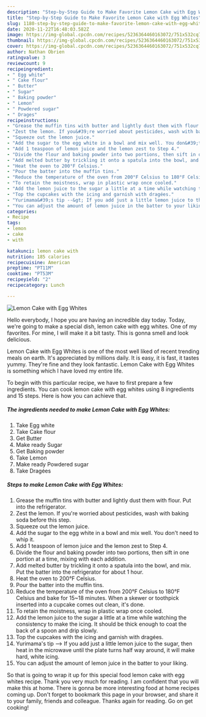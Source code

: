 ```yaml
---
description: "Step-by-Step Guide to Make Favorite Lemon Cake with Egg Whites"
title: "Step-by-Step Guide to Make Favorite Lemon Cake with Egg Whites"
slug: 1180-step-by-step-guide-to-make-favorite-lemon-cake-with-egg-whites
date: 2020-11-22T16:48:03.582Z
image: https://img-global.cpcdn.com/recipes/5236364460163072/751x532cq70/lemon-cake-with-egg-whites-recipe-main-photo.jpg
thumbnail: https://img-global.cpcdn.com/recipes/5236364460163072/751x532cq70/lemon-cake-with-egg-whites-recipe-main-photo.jpg
cover: https://img-global.cpcdn.com/recipes/5236364460163072/751x532cq70/lemon-cake-with-egg-whites-recipe-main-photo.jpg
author: Nathan Obrien
ratingvalue: 3
reviewcount: 9
recipeingredient:
- " Egg white"
- " Cake flour"
- " Butter"
- " Sugar"
- " Baking powder"
- " Lemon"
- " Powdered sugar"
- " Drages"
recipeinstructions:
- "Grease the muffin tins with butter and lightly dust them with flour. Put into the refrigerator."
- "Zest the lemon. If you&#39;re worried about pesticides, wash with baking soda before this step."
- "Squeeze out the lemon juice."
- "Add the sugar to the egg white in a bowl and mix well. You don&#39;t need to whip it."
- "Add 1 teaspoon of lemon juice and the lemon zest to Step 4."
- "Divide the flour and baking powder into two portions, then sift in one portion at a time, mixing with each addition."
- "Add melted butter by trickling it onto a spatula into the bowl, and mix. Put the batter into the refrigerator for about 1 hour."
- "Heat the oven to 200°F Celsius."
- "Pour the batter into the muffin tins."
- "Reduce the temperature of the oven from 200°F Celsius to 180°F Celsius and bake for 15~18 minutes. When a skewer or toothpick inserted into a cupcake comes out clean, it&#39;s done."
- "To retain the moistness, wrap in plastic wrap once cooled."
- "Add the lemon juice to the sugar a little at a time while watching the consistency to make the icing. It should be thick enough to coat the back of a spoon and drip slowly."
- "Top the cupcakes with the icing and garnish with dragées."
- "Yurimama&#39;s tip --&gt; If you add just a little lemon juice to the sugar, then heat in the microwave until the plate turns half way around, it will make hard, white icing."
- "You can adjust the amount of lemon juice in the batter to your liking."
categories:
- Recipe
tags:
- lemon
- cake
- with

katakunci: lemon cake with 
nutrition: 185 calories
recipecuisine: American
preptime: "PT11M"
cooktime: "PT53M"
recipeyield: "2"
recipecategory: Lunch

---
```



![Lemon Cake with Egg Whites](https://img-global.cpcdn.com/recipes/5236364460163072/751x532cq70/lemon-cake-with-egg-whites-recipe-main-photo.jpg)

Hello everybody, I hope you are having an incredible day today. Today, we're going to make a special dish, lemon cake with egg whites. One of my favorites. For mine, I will make it a bit tasty. This is gonna smell and look delicious.



Lemon Cake with Egg Whites is one of the most well liked of recent trending meals on earth. It's appreciated by millions daily. It is easy, it is fast, it tastes yummy. They're fine and they look fantastic. Lemon Cake with Egg Whites is something which I have loved my entire life.


To begin with this particular recipe, we have to first prepare a few ingredients. You can cook lemon cake with egg whites using 8 ingredients and 15 steps. Here is how you can achieve that.

<!--inarticleads1-->

##### The ingredients needed to make Lemon Cake with Egg Whites:

1. Take  Egg white
1. Take  Cake flour
1. Get  Butter
1. Make ready  Sugar
1. Get  Baking powder
1. Take  Lemon
1. Make ready  Powdered sugar
1. Take  Dragées




<!--inarticleads2-->

##### Steps to make Lemon Cake with Egg Whites:

1. Grease the muffin tins with butter and lightly dust them with flour. Put into the refrigerator.
1. Zest the lemon. If you&#39;re worried about pesticides, wash with baking soda before this step.
1. Squeeze out the lemon juice.
1. Add the sugar to the egg white in a bowl and mix well. You don&#39;t need to whip it.
1. Add 1 teaspoon of lemon juice and the lemon zest to Step 4.
1. Divide the flour and baking powder into two portions, then sift in one portion at a time, mixing with each addition.
1. Add melted butter by trickling it onto a spatula into the bowl, and mix. Put the batter into the refrigerator for about 1 hour.
1. Heat the oven to 200°F Celsius.
1. Pour the batter into the muffin tins.
1. Reduce the temperature of the oven from 200°F Celsius to 180°F Celsius and bake for 15~18 minutes. When a skewer or toothpick inserted into a cupcake comes out clean, it&#39;s done.
1. To retain the moistness, wrap in plastic wrap once cooled.
1. Add the lemon juice to the sugar a little at a time while watching the consistency to make the icing. It should be thick enough to coat the back of a spoon and drip slowly.
1. Top the cupcakes with the icing and garnish with dragées.
1. Yurimama&#39;s tip --&gt; If you add just a little lemon juice to the sugar, then heat in the microwave until the plate turns half way around, it will make hard, white icing.
1. You can adjust the amount of lemon juice in the batter to your liking.




So that is going to wrap it up for this special food lemon cake with egg whites recipe. Thank you very much for reading. I am confident that you will make this at home. There is gonna be more interesting food at home recipes coming up. Don't forget to bookmark this page in your browser, and share it to your family, friends and colleague. Thanks again for reading. Go on get cooking!
